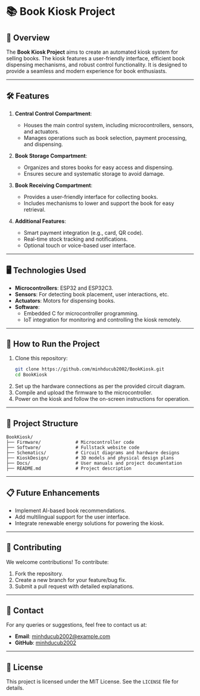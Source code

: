 # 📚 Book Kiosk Project

## 📖 Overview
The **Book Kiosk Project** aims to create an automated kiosk system for selling books. The kiosk features a user-friendly interface, efficient book dispensing mechanisms, and robust control functionality. It is designed to provide a seamless and modern experience for book enthusiasts.

---

## 🛠️ Features
1. **Central Control Compartment**:
   - Houses the main control system, including microcontrollers, sensors, and actuators.
   - Manages operations such as book selection, payment processing, and dispensing.

2. **Book Storage Compartment**:
   - Organizes and stores books for easy access and dispensing.
   - Ensures secure and systematic storage to avoid damage.

3. **Book Receiving Compartment**:
   - Provides a user-friendly interface for collecting books.
   - Includes mechanisms to lower and support the book for easy retrieval.

4. **Additional Features**:
   - Smart payment integration (e.g., card, QR code).
   - Real-time stock tracking and notifications.
   - Optional touch or voice-based user interface.

---

## 🖥️ Technologies Used
- **Microcontrollers**: ESP32 and ESP32C3.
- **Sensors**: For detecting book placement, user interactions, etc.
- **Actuators**: Motors for dispensing books.
- **Software**:
  - Embedded C for microcontroller programming.
  - IoT integration for monitoring and controlling the kiosk remotely.

---

## 🚀 How to Run the Project
1. Clone this repository:
   ```bash
   git clone https://github.com/minhducub2002/BookKiosk.git
   cd BookKiosk
   ```
2. Set up the hardware connections as per the provided circuit diagram.
3. Compile and upload the firmware to the microcontroller.
4. Power on the kiosk and follow the on-screen instructions for operation.

---

## 📂 Project Structure
```
BookKiosk/
├── Firmware/             # Microcontroller code
├── Software/             # Fullstack website code
├── Schematics/           # Circuit diagrams and hardware designs
├── KioskDesign/          # 3D models and physical design plans
├── Docs/                 # User manuals and project documentation
├── README.md             # Project description
```

---

## 📋 Future Enhancements
- Implement AI-based book recommendations.
- Add multilingual support for the user interface.
- Integrate renewable energy solutions for powering the kiosk.

---

## 🤝 Contributing
We welcome contributions! To contribute:
1. Fork the repository.
2. Create a new branch for your feature/bug fix.
3. Submit a pull request with detailed explanations.

---

## 📧 Contact
For any queries or suggestions, feel free to contact us at:
- **Email**: minhducub2002@example.com
- **GitHub**: [minhducub2002](https://github.com/minhducub2002)

---

## 📜 License
This project is licensed under the MIT License. See the `LICENSE` file for details.
